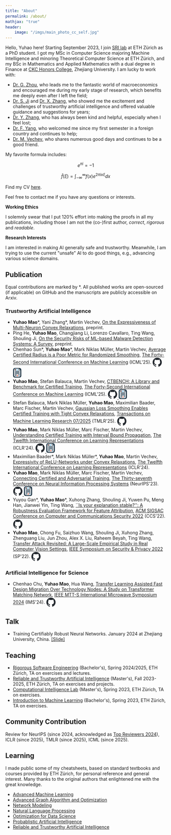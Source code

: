 ```yaml
---
title: "About"
permalink: /about/
mathjax: "true"
header:
    image: "/imgs/main_photo_cc_self.jpg"
---
```


Hello, Yuhao here! Starting September 2023, I join [SRI lab](https://www.sri.inf.ethz.ch) at ETH Zürich as a PhD student. I got my MSc in Computer Science majoring Machine Intelligence and minoring Theoretical Computer Science at ETH Zürich, and my BSc in Mathematics and Applied Mathematics with a dual degree in Finance at [CKC Honors College](http://ckc.zju.edu.cn/ckcen/_t1906/main.psp), Zhejiang University. I am lucky to work with:
- [Dr. G. Zhou](https://flzhou.weebly.com), who leads me to the fantastic world of macroeconomics and encouraged me during my early stage of research, which benefits me deeply even after I left the field;
- [Dr. S. Ji](https://nesa.zju.edu.cn/webpage/people.html) and [Dr. X. Zhang](https://person.zju.edu.cn/zhangxuhong), who showed me the excitement and challenges of trustworthy artificial intelligence and offered valuable guidance and suggestions for years;
- [Dr. Y. Zhang](https://yangzhangalmo.github.io), who has always been kind and helpful, especially when I feel lost;
- [Dr. F. Yang](https://sml.inf.ethz.ch/group/fannyy/), who welcomed me since my first semester in a foreign country and continues to help;
- [Dr. M. Vechev](https://www.sri.inf.ethz.ch/people/martin), who shares numerous good days and continues to be a good friend.

My favorite formula includes: 

$$e^{\pi i}=-1$$

$$\hat{f}(\xi) = \int_{-\infty}^{\infty}f(x)e^{2\pi i x\xi}dx$$

Find my CV [here](../CV_en.pdf).

Feel free to contact me if you have any questions or interests.

**Working Ethics**

I solemnly swear that I put 120% effort into making the proofs in all my publications, including those I am not the (co-)first author, *correct*, *rigorous* and *readable*.

**Research Interests**

I am interested in making AI generally safe and trustworthy. Meanwhile, I am trying to use the current "unsafe" AI to do good things, e.g., advancing various science domains.

## Publication

Equal contributions are marked by *. All published works are open-sourced (if applicable) on GitHub and the manuscripts are publicly accessible on Arxiv.

### Trustworthy Artificial Intelligence

- **Yuhao Mao**\*, Yani Zhang\*, Martin Vechev, [On the Expressiveness of Multi-Neuron Convex Relaxations](https://arxiv.org/abs/2410.06816), preprint.
- Ping He, **Yuhao Mao**, Changjiang Li, Lorenzo Cavallaro, Ting Wang, Shouling Ji, [On the Security Risks of ML-based Malware Detection Systems: A Survey](https://arxiv.org/abs/2505.10903), preprint.
- Chenhao Sun\*, **Yuhao Mao**\*, Mark Niklas Müller, Martin Vechev, [Average Certified Radius is a Poor Metric for Randomized Smoothing](http://arxiv.org/abs/2410.06895), [The Forty-Second International Conference on Machine Learning](https://icml.cc/Conferences/2025) (ICML'25).
 <a href="https://github.com/eth-sri/acr-weakness" style="display:inline; vertical-align:middle;"> <img src="../assets/github-mark.png" alt="GitHub" height="30"/> </a>  <a href="../assets/files/ACR_ICML_poster.pdf" style="display:inline; vertical-align:middle;"> <img src="../assets/poster-icon.png" alt="poster" height="30"/> </a>
- **Yuhao Mao**, Stefan Balauca, Martin Vechev, [CTBENCH: A Library and Benchmark for Certified Training](https://arxiv.org/abs/2406.04848), [The Forty-Second International Conference on Machine Learning](https://icml.cc/Conferences/2025) (ICML'25).
  <a href="https://github.com/eth-sri/ctbench" style="display:inline; vertical-align:middle;"> <img src="../assets/github-mark.png" alt="GitHub" height="30"/> </a>  <a href="../assets/files/CTBench_ICML_poster.pdf" style="display:inline; vertical-align:middle;"> <img src="../assets/poster-icon.png" alt="poster" height="30"/> </a>
- Stefan Balauca, Mark Niklas Müller, **Yuhao Mao**, Maximilian Baader, Marc Fischer, Martin Vechev, [Gaussian Loss Smoothing Enables Certified Training with Tight Convex Relaxations](https://arxiv.org/abs/2403.07095), [Transactions on Machine Learning Research 07/2025](https://jmlr.org/tmlr/) (TMLR'25).
  <a href="https://github.com/stefanrzv2000/GLS-Cert-Training" style="display:inline; vertical-align:middle;"> <img src="../assets/github-mark.png" alt="GitHub" height="30"/> </a>
- **Yuhao Mao**, Mark Niklas Müller, Marc Fischer, Martin Vechev, [Understanding Certified Training with Interval Bound Propagation](https://arxiv.org/abs/2306.10426), [The Twelfth International Conference on Learning Representations](https://iclr.cc/Conferences/2024) (ICLR'24).
  <a href="https://github.com/eth-sri/ibp-propagation-tightness" style="display:inline; vertical-align:middle;"> <img src="../assets/github-mark.png" alt="GitHub" height="30"/> </a>  <a href="../assets/files/PI_ICLR_poster.pdf" style="display:inline; vertical-align:middle;"> <img src="../assets/poster-icon.png" alt="poster" height="30"/> </a>
- Maximilian Baader\*, Mark Niklas Müller\*, **Yuhao Mao**, Martin Vechev, [Expressivity of ReLU-Networks under Convex Relaxations](https://arxiv.org/abs/2311.04015), [The Twelfth International Conference on Learning Representations](https://iclr.cc/Conferences/2024) (ICLR'24).
- **Yuhao Mao**, Mark Niklas Müller, Marc Fischer, Martin Vechev, [Connecting Certified and Adversarial Training](https://arxiv.org/abs/2305.04574), [The Thirty-seventh Conference on Neural Information Processing Systems](https://nips.cc/Conferences/2023) (NeurIPS'23).
  <a href="https://github.com/eth-sri/taps" style="display:inline; vertical-align:middle;"> <img src="../assets/github-mark.png" alt="GitHub" height="30"/> </a>  <a href="../assets/files/TAPS_NIPS_poster.pdf" style="display:inline; vertical-align:middle;"> <img src="../assets/poster-icon.png" alt="poster" height="30"/> </a>
- Yuyou Gan\*, **Yuhao Mao**\*, Xuhong Zhang, Shouling Ji, Yuwen Pu, Meng Han, Jianwei Yin, Ting Wang, [``Is your explanation stable?'': A Robustness Evaluation Framework for Feature Attribution](https://arxiv.org/abs/2209.01782), [ACM SIGSAC Conference on Computer and Communications Security 2022](https://www.sigsac.org/ccs/CCS2022/) (CCS'22).
    <a href="https://github.com/sweet-shark/MeTFA-A-Robustness-Evaluation-Framework-for-Feature-Attribution" style="display:inline; vertical-align:middle;"> <img src="../assets/github-mark.png" alt="GitHub" height="30"/> </a> 
- **Yuhao Mao**, Chong Fu, Saizhuo Wang, Shouling Ji, Xuhong Zhang,
Zhenguang Liu, Jun Zhou, Alex X. Liu, Raheem Beyah, Ting Wang, [Transfer Attack Revisited: A Large-Scale Empirical Study in Real Computer Vision Settings](https://arxiv.org/abs/2204.04063), [IEEE Symposium on Security & Privacy 2022](https://www.ieee-security.org/TC/SP2022/program-papers.html) (SP'22).
    <a href="https://github.com/AlgebraLoveme/Transfer-Attacks-Revisited-A-Large-Scale-Empirical-Study-in-Real-Computer-Vision-Settings" style="display:inline; vertical-align:middle;"> <img src="../assets/github-mark.png" alt="GitHub" height="30"/> </a> 

### Artificial Intelligence for Science

- Chenhao Chu, **Yuhao Mao**, Hua Wang, [Transfer Learning Assisted Fast Design Migration Over Technology Nodes: A Study on Transformer Matching Network](https://arxiv.org/abs/2502.18636), [IEEE MTT-S International Microwave Symposium 2024](https://ims-ieee.org/welcomeIMS2024) (IMS'24). 
<a href="https://github.com/ChenhaoChu/RFIC-TL" style="display:inline; vertical-align:middle;"> <img src="../assets/github-mark.png" alt="GitHub" height="30"/> </a>

## Talk

- Training Certifiably Robust Neural Networks. January 2024 at Zhejiang University, China. [[Slide]](../230122_ZJU.pdf)

## Teaching

- [Rigorous Software Engineering](https://www.sri.inf.ethz.ch/teaching/rse2025) (Bachelor's), Spring 2024/2025, ETH Zürich, TA on exercises and lectures.
- [Reliable and Trustworthy Artificial Intelligence](https://www.sri.inf.ethz.ch/teaching/rtai24) (Master's), Fall 2023-2025, ETH Zürich, TA on exercises and projects.
- [Computational Intelligence Lab](https://da.inf.ethz.ch/teaching/2023/CIL/) (Master's), Spring 2023, ETH Zürich, TA on exercises.
- [Introduction to Machine Learning](https://las.inf.ethz.ch/teaching/introml-s23) (Bachelor's), Spring 2023, ETH Zürich, TA on exercises.

## Community Contribution
Review for NeurIPS (since 2024, acknowledged as [Top Reviewers 2024](https://neurips.cc/Conferences/2024/ProgramCommittee#top-reviewers)), ICLR (since 2025), TMLR (since 2025), ICML (since 2025).

## Learning

I made public some of my cheatsheets, based on standard textbooks and courses provided by ETH Zürich, for personal reference and general interest. Many thanks to the original authors that enlightened me with the great knowledge.

- [Advanced Machine Learning](https://github.com/AlgebraLoveme/AML-cheatsheet/blob/main/main.pdf)
- [Advanced Graph Algorithm and Optimization](https://github.com/AlgebraLoveme/AGAO-cheatsheet/blob/master/main.pdf)
- [Network Modeling](https://github.com/AlgebraLoveme/NetModel-cheatsheet/blob/master/main.pdf)
- [Natural Language Processing](https://github.com/AlgebraLoveme/NLP-cheatsheet/blob/main/main.pdf)
- [Optimization for Data Science](https://github.com/AlgebraLoveme/ODS-cheatsheet/blob/master/main.pdf)
- [Probablistic Artificial Intelligence](https://github.com/AlgebraLoveme/PAI-cheatsheet/blob/main/main.pdf)
- [Reliable and Trustworthy Artificial Intelligence](https://github.com/AlgebraLoveme/RTAI-cheatsheet/blob/main/main.pdf)